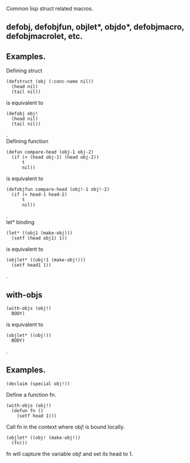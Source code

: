 Common lisp struct related macros.
## defobj, defobjfun, objlet*, objdo*, defobjmacro, defobjmacrolet, etc.

## Examples.
Defining struct
```
(defstruct (obj (:conc-name nil))
  (head nil)
  (tail nil))
```
is equivalent to
```
(defobj obj!
  (head nil)
  (tail nil))
```
.\
Defining function
```
(defun compare-head (obj-1 obj-2)
  (if (< (head obj-1) (head obj-2))
      t
      nil))
```
is equivalent to
```
(defobjfun compare-head (obj!-1 obj!-2)
  (if (< head-1 head-2)
      t
      nil))
```
.\
let* binding
```
(let* ((obj1 (make-obj)))
  (setf (head obj1) 1))
```
is equivalent to
```
(objlet* ((obj!1 (make-obj!)))
  (setf head1 1))
```
.
## with-objs
```
(with-objs (obj!)
  BODY)
```
is equivalent to
```
(objlet* ((obj!))
  BODY)
```
.
## Examples.
```
(declaim (special obj!))
```
Define a function fn.
```
(with-objs (obj!)
  (defun fn ()
    (setf head 1)))
```
Call fn in the context where obj! is bound locally.
```
(objlet* ((obj! (make-obj!))
  (fn)))
```
fn will capture the variable obj! and set its head to 1.
